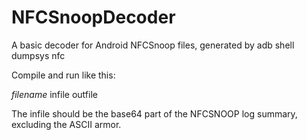 # NFCSnoopDecoder

A basic decoder for Android NFCSnoop files, generated by adb shell dumpsys nfc

Compile and run like this:

*filename* infile outfile

The infile should be the base64 part of the NFCSNOOP log summary, excluding the ASCII armor.
